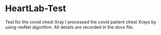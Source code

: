# HeartLab-Test
Test for the covid chest Xray
I processed the covid patient chest Xrays by using resNet algorithm. 
All details are recorded in the docx file. 
